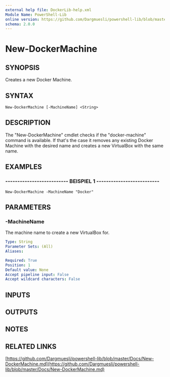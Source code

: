 ```yaml
---
external help file: DockerLib-help.xml
Module Name: PowerShell-Lib
online version: https://github.com/Dargmuesli/powershell-lib/blob/master/Docs/New-DockerMachine.md
schema: 2.0.0
---
```


# New-DockerMachine

## SYNOPSIS
Creates a new Docker Machine.

## SYNTAX

```
New-DockerMachine [-MachineName] <String>
```

## DESCRIPTION
The "New-DockerMachine" cmdlet checks if the "docker-machine" command is available.
If that's the case it removes any existing Docker Machine with the desired name and creates a new VirtualBox with the same name.

## EXAMPLES

### -------------------------- BEISPIEL 1 --------------------------
```
New-DockerMachine -MachineName "Docker"
```

## PARAMETERS

### -MachineName
The machine name to create a new VirtualBox for.

```yaml
Type: String
Parameter Sets: (All)
Aliases: 

Required: True
Position: 1
Default value: None
Accept pipeline input: False
Accept wildcard characters: False
```

## INPUTS

## OUTPUTS

## NOTES

## RELATED LINKS

[https://github.com/Dargmuesli/powershell-lib/blob/master/Docs/New-DockerMachine.md](https://github.com/Dargmuesli/powershell-lib/blob/master/Docs/New-DockerMachine.md)

